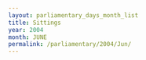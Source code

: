 ```yaml
---
layout: parliamentary_days_month_list
title: Sittings
year: 2004
month: JUNE
permalink: /parliamentary/2004/Jun/
---
```


